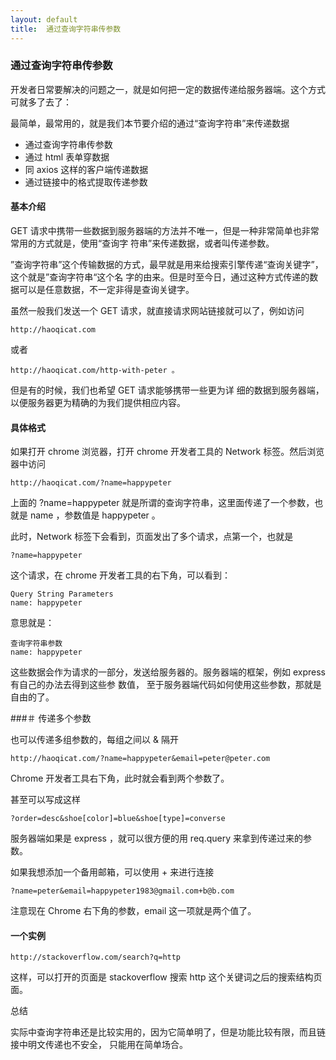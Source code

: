 ```yaml
---
layout: default
title:  通过查询字符串传参数
---
```



###  通过查询字符串传参数

开发者日常要解决的问题之一，就是如何把一定的数据传递给服务器端。这个方式可就多了去了：

最简单，最常用的，就是我们本节要介绍的通过“查询字符串”来传递数据

- 通过查询字符串传参数
- 通过 html 表单穿数据
- 同 axios 这样的客户端传递数据
- 通过链接中的格式提取传递参数


####  基本介绍

GET 请求中携带一些数据到服务器端的方法并不唯一，但是一种非常简单也非常常用的方式就是，使用“查询字
符串”来传递数据，或者叫传递参数。

”查询字符串”这个传输数据的方式，最早就是用来给搜索引擎传递“查询关键字”，这个就是”查询字符串“这个名
字的由来。但是时至今日，通过这种方式传递的数据可以是任意数据，不一定非得是查询关键字。

虽然一般我们发送一个 GET 请求，就直接请求网站链接就可以了，例如访问

```
http://haoqicat.com
```
或者

```
http://haoqicat.com/http-with-peter 。
```

但是有的时候，我们也希望 GET 请求能够携带一些更为详
细的数据到服务器端，以便服务器更为精确的为我们提供相应内容。

####  具体格式

如果打开 chrome 浏览器，打开 chrome 开发者工具的 Network 标签。然后浏览器中访问

```
http://haoqicat.com/?name=happypeter
```

上面的 ?name=happypeter 就是所谓的查询字符串，这里面传递了一个参数，也就是 name ，参数值是
happypeter 。

此时，Network 标签下会看到，页面发出了多个请求，点第一个，也就是

```
?name=happypeter
```

这个请求，在 chrome 开发者工具的右下角，可以看到：

```
Query String Parameters
name: happypeter
```
意思就是：

```
查询字符串参数
name: happypeter
```
这些数据会作为请求的一部分，发送给服务器的。服务器端的框架，例如 express 有自己的办法去得到这些参
数值， 至于服务器端代码如何使用这些参数，那就是自由的了。

###＃  传递多个参数

也可以传递多组参数的，每组之间以 & 隔开

```
http://haoqicat.com/?name=happypeter&email=peter@peter.com
```

Chrome 开发者工具右下角，此时就会看到两个参数了。

甚至可以写成这样

```
?order=desc&shoe[color]=blue&shoe[type]=converse
```
服务器端如果是 express ，就可以很方便的用 req.query 来拿到传递过来的参数。

如果我想添加一个备用邮箱，可以使用 + 来进行连接

```
?name=peter&email=happypeter1983@gmail.com+b@b.com
```

注意现在 Chrome 右下角的参数，email 这一项就是两个值了。

####   一个实例

```
http://stackoverflow.com/search?q=http
```

这样，可以打开的页面是 stackoverflow 搜索 http 这个关键词之后的搜索结构页面。

总结

实际中查询字符串还是比较实用的，因为它简单明了，但是功能比较有限，而且链接中明文传递也不安全，
只能用在简单场合。
